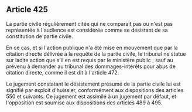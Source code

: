 Article 425
----
La partie civile régulièrement citée qui ne comparaît pas ou n'est pas
représentée à l'audience est considérée comme se désistant de sa constitution de
partie civile.

En ce cas, et si l'action publique n'a été mise en mouvement que par la citation
directe délivrée à la requête de la partie civile, le tribunal ne statue sur
ladite action que s'il en est requis par le ministère public ; sauf au prévenu à
demander au tribunal des dommages-intérêts pour abus de citation directe, comme
il est dit à l'article 472.

Le jugement constatant le désistement présumé de la partie civile lui est
signifié par exploit d'huissier, conformément aux dispositions des articles 550
et suivants. Ce jugement est assimilé à un jugement par défaut, et l'opposition
est soumise aux dispositions des articles 489 à 495.
